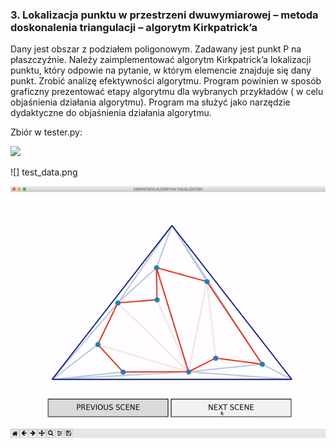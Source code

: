
### **3. Lokalizacja punktu w przestrzeni dwuwymiarowej – metoda doskonalenia triangulacji – algorytm Kirkpatrick’a**

Dany jest obszar z podziałem poligonowym. Zadawany jest punkt P na płaszczyźnie. Należy zaimplementować algorytm Kirkpatrick’a lokalizacji punktu, który odpowie na pytanie, w którym elemencie znajduje się dany punkt. Zrobić analizę efektywności algorytmu. Program powinien w sposób graficzny prezentować etapy algorytmu dla wybranych przykładów ( w celu objaśnienia działania algorytmu). Program ma służyć jako narzędzie dydaktyczne do objaśnienia działania algorytmu.

Zbiór w tester.py:

<img src="https://i.imgur.com/fNaIuZP.png">

![] test_data.png

![](./vertices_deleting.gif)

